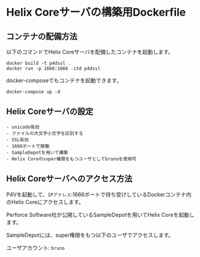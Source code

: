 # Helix Coreサーバの構築用Dockerfile

## コンテナの配備方法
以下のコマンドでHelix Coreサーバを配備したコンテナを起動します。
```
docker build -t p4dssl .
docker run -p 1666:1666 -itd p4dssl
```

docker-composeでもコンテナを起動できます。
```
docker-compose up -d
```

## Helix Coreサーバの設定
```
- unicode有効
- ファイルの大文字小文字を区別する
- SSL有効
- 1666ポートで稼働
- SampleDepotを用いて構築
- Helix Coreのsuper権限をもつユーザとしてbrunoを使用可
```

## Helix Coreサーバへのアクセス方法
P4Vを起動して、`IPアドレス`:1666ポートで待ち受けしているDockerコンテナ内のHelix Coreにアクセスします。

Perforce Software社が公開しているSampleDepotを用いてHelix Coreを起動します。

SampleDepotには、super権限をもつ以下のユーザでアクセスします。

ユーザアカウント: `bruno`
